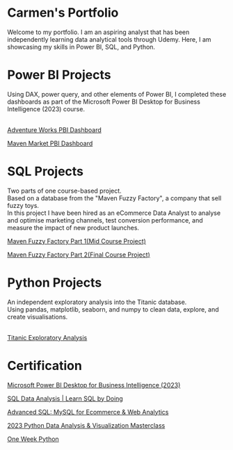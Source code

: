 <h1><a href="#">&#x200B;</a>Carmen's Portfolio</h1>
Welcome to my portfolio. I am an aspiring analyst that has been independently learning data analytical tools through Udemy. Here, I am showcasing my skills in Power BI,
SQL, and Python.

<h1><a href="#">&#x200B;</a>Power BI Projects</h1>
Using DAX, power query, and other elements of Power BI, I completed these dashboards as part of the Microsoft Power BI Desktop for Business Intelligence (2023) course.
<br>
<br>

[Adventure Works PBI Dashboard](https://github.com/cdanielz98/cdanielz98.github.io/blob/main/adventureworks%20report%5B1625%5D.pbix)

[Maven Market PBI Dashboard](https://github.com/cdanielz98/cdanielz98.github.io/blob/main/MavenMarket_Report.pbix)

<h1><a href="#">&#x200B;</a>SQL Projects</h1>
Two parts of one course-based project. <br>
Based on a database from the "Maven Fuzzy Factory", a company that sell fuzzy toys.<br>
In this project I have been hired as an eCommerce Data Analyst to analyse and optimise marketing channels, test conversion performance, and measure the impact of new product launches.

[Maven Fuzzy Factory Part 1(Mid Course Project)](https://github.com/cdanielz98/sql_mavenfuzzy_pt1)

[Maven Fuzzy Factory Part 2(Final Course Project)](https://github.com/cdanielz98/sql_mavenfuzzy_pt2)


<h1><a href="#">&#x200B;</a>Python Projects</h1>
An independent exploratory analysis into the Titanic database. <br>
Using pandas, matplotlib, seaborn, and numpy to clean data, explore, and create visualisations.
<br>
<br>

[Titanic Exploratory Analysis](https://github.com/cdanielz98/cdanielz98.github.io/blob/main/TitanicExploratoryAnalysis.ipynb)

<h1><a href="#">&#x200B;</a>Certification</h1>

[Microsoft Power BI Desktop for Business Intelligence (2023)](https://www.udemy.com/certificate/UC-2e405c39-897d-4233-a2c1-87f14be22f21/)

[SQL Data Analysis | Learn SQL by Doing](https://www.udemy.com/certificate/UC-366a5df7-0663-4496-8bd3-b92059f4fac5/)

[Advanced SQL: MySQL for Ecommerce & Web Analytics](https://www.udemy.com/certificate/UC-faf429ab-3c8e-4d33-bafb-2fe80ca8e24a/)

[2023 Python Data Analysis & Visualization Masterclass](https://www.udemy.com/certificate/UC-7f8cf51e-9b06-475c-ac3e-680db60885ce/)

[One Week Python](https://www.udemy.com/certificate/UC-90e6efc3-bec3-459c-bd53-efe2b841dcb8/)
